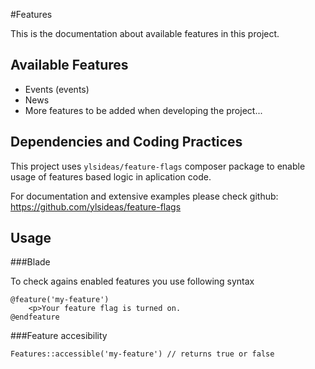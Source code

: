#Features

This is the documentation about available features in this project.

## Available Features

* Events (events)
* News
* More features to be added when developing the project...

## Dependencies and Coding Practices

This project uses `ylsideas/feature-flags` composer package to enable usage of features based logic in aplication code.

For documentation and extensive examples please check github:
https://github.com/ylsideas/feature-flags

## Usage

###Blade

To check agains enabled features you use following syntax
```phpt
@feature('my-feature')
    <p>Your feature flag is turned on.
@endfeature

```

###Feature accesibility
```phpt
Features::accessible('my-feature') // returns true or false
```
